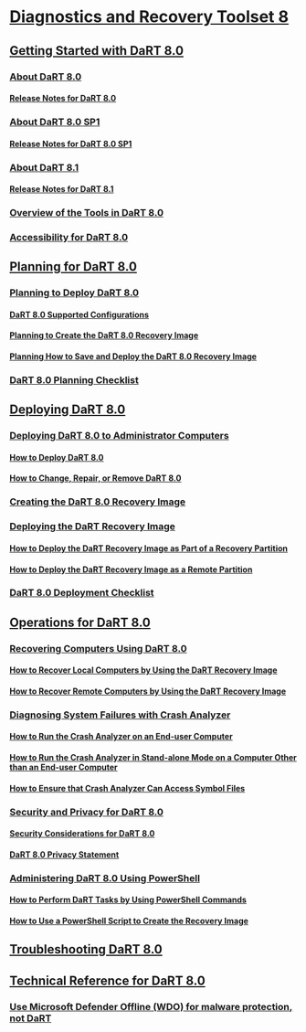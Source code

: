 # [Diagnostics and Recovery Toolset 8](index.md)
## [Getting Started with DaRT 8.0](getting-started-with-dart-80-dart-8.md)
### [About DaRT 8.0](about-dart-80-dart-8.md)
#### [Release Notes for DaRT 8.0](release-notes-for-dart-80--dart-8.md)
### [About DaRT 8.0 SP1](about-dart-80-sp1.md)
#### [Release Notes for DaRT 8.0 SP1](release-notes-for-dart-80-sp1.md)
### [About DaRT 8.1](about-dart-81.md)
#### [Release Notes for DaRT 8.1](release-notes-for-dart-81.md)
### [Overview of the Tools in DaRT 8.0](overview-of-the-tools-in-dart-80-dart-8.md)
### [Accessibility for DaRT 8.0](accessibility-for-dart-80-dart-8.md)
## [Planning for DaRT 8.0](planning-for-dart-80-dart-8.md)
### [Planning to Deploy DaRT 8.0](planning-to-deploy-dart-80-dart-8.md)
#### [DaRT 8.0 Supported Configurations](dart-80-supported-configurations-dart-8.md)
#### [Planning to Create the DaRT 8.0 Recovery Image](planning-to-create-the-dart-80-recovery-image-dart-8.md)
#### [Planning How to Save and Deploy the DaRT 8.0 Recovery Image](planning-how-to-save-and-deploy-the-dart-80-recovery-image-dart-8.md)
### [DaRT 8.0 Planning Checklist](dart-80-planning-checklist-dart-8.md)
## [Deploying DaRT 8.0](deploying-dart-80-dart-8.md)
### [Deploying DaRT 8.0 to Administrator Computers](deploying-dart-80-to-administrator-computers-dart-8.md)
#### [How to Deploy DaRT 8.0](how-to-deploy-dart-80-dart-8.md)
#### [How to Change, Repair, or Remove DaRT 8.0](how-to-change-repair-or-remove-dart-80-dart-8.md)
### [Creating the DaRT 8.0 Recovery Image](creating-the-dart-80-recovery-image-dart-8.md)
### [Deploying the DaRT Recovery Image](deploying-the-dart-recovery-image-dart-8.md)
#### [How to Deploy the DaRT Recovery Image as Part of a Recovery Partition](how-to-deploy-the-dart-recovery-image-as-part-of-a-recovery-partition-dart-8.md)
#### [How to Deploy the DaRT Recovery Image as a Remote Partition](how-to-deploy-the-dart-recovery-image-as-a-remote-partition-dart-8.md)
### [DaRT 8.0 Deployment Checklist](dart-80-deployment-checklist-dart-8.md)
## [Operations for DaRT 8.0](operations-for-dart-80-dart-8.md)
### [Recovering Computers Using DaRT 8.0](recovering-computers-using-dart-80-dart-8.md)
#### [How to Recover Local Computers by Using the DaRT Recovery Image](how-to-recover-local-computers-by-using-the-dart-recovery-image-dart-8.md)
#### [How to Recover Remote Computers by Using the DaRT Recovery Image](how-to-recover-remote-computers-by-using-the-dart-recovery-image-dart-8.md)
### [Diagnosing System Failures with Crash Analyzer](diagnosing-system-failures-with-crash-analyzer--dart-8.md)
#### [How to Run the Crash Analyzer on an End-user Computer](how-to-run-the-crash-analyzer-on-an-end-user-computer-dart-8.md)
#### [How to Run the Crash Analyzer in Stand-alone Mode on a Computer Other than an End-user Computer](how-to-run-the-crash-analyzer-in-stand-alone-mode-on-a-computer-other-than-an-end-user-computer-dart-8.md)
#### [How to Ensure that Crash Analyzer Can Access Symbol Files](how-to-ensure-that-crash-analyzer-can-access-symbol-files.md)
### [Security and Privacy for DaRT 8.0](security-and-privacy-for-dart-80-dart-8.md)
#### [Security Considerations for DaRT 8.0](security-considerations-for-dart-80--dart-8.md)
#### [DaRT 8.0 Privacy Statement](dart-80-privacy-statement-dart-8.md)
### [Administering DaRT 8.0 Using PowerShell](administering-dart-80-using-powershell-dart-8.md)
#### [How to Perform DaRT Tasks by Using PowerShell Commands](how-to-perform-dart-tasks-by-using-powershell-commands-dart-8.md)
#### [How to Use a PowerShell Script to Create the Recovery Image](how-to-use-a-powershell-script-to-create-the-recovery-image-dart-8.md)
## [Troubleshooting DaRT 8.0](troubleshooting-dart-80-dart-8.md)
## [Technical Reference for DaRT 8.0](technical-reference-for-dart-80-new-ia.md)
### [Use Microsoft Defender Offline (WDO) for malware protection, not DaRT ](use-windows-defender-offline-wdo-for-malware-protection-not-dart.md)

